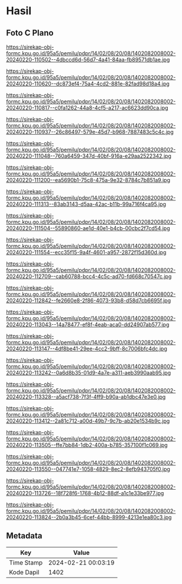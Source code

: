 # Hasil

## Foto C Plano

https://sirekap-obj-formc.kpu.go.id/95a5/pemilu/pdpr/14/02/08/20/08/1402082008002-20240220-110502--4dbccd6d-56d7-4a41-84aa-fb89571db1ae.jpg

https://sirekap-obj-formc.kpu.go.id/95a5/pemilu/pdpr/14/02/08/20/08/1402082008002-20240220-110620--dc873ef4-75a4-4cd2-881e-82fad98d18a4.jpg

https://sirekap-obj-formc.kpu.go.id/95a5/pemilu/pdpr/14/02/08/20/08/1402082008002-20240220-110817--c0fa1262-44a8-4cf5-a217-ac6623dd90ca.jpg

https://sirekap-obj-formc.kpu.go.id/95a5/pemilu/pdpr/14/02/08/20/08/1402082008002-20240220-110937--26c86497-579e-45d7-b968-7887483c5c4c.jpg

https://sirekap-obj-formc.kpu.go.id/95a5/pemilu/pdpr/14/02/08/20/08/1402082008002-20240220-111048--760a6459-347d-40bf-916a-e29aa2522342.jpg

https://sirekap-obj-formc.kpu.go.id/95a5/pemilu/pdpr/14/02/08/20/08/1402082008002-20240220-111200--ea5690b1-75c8-475a-9e32-8784c7b851a9.jpg

https://sirekap-obj-formc.kpu.go.id/95a5/pemilu/pdpr/14/02/08/20/08/1402082008002-20240220-111313--83ab3143-d5aa-42ac-b11b-99a716f4ca95.jpg

https://sirekap-obj-formc.kpu.go.id/95a5/pemilu/pdpr/14/02/08/20/08/1402082008002-20240220-111504--55890860-ae1d-40e1-b4cb-00cbc2f7cd54.jpg

https://sirekap-obj-formc.kpu.go.id/95a5/pemilu/pdpr/14/02/08/20/08/1402082008002-20240220-111554--ecc35f15-9a4f-4601-a957-2872f15d360d.jpg

https://sirekap-obj-formc.kpu.go.id/95a5/pemilu/pdpr/14/02/08/20/08/1402082008002-20240220-112709--cab60788-bcc4-4c5c-ad70-fd668c70547c.jpg

https://sirekap-obj-formc.kpu.go.id/95a5/pemilu/pdpr/14/02/08/20/08/1402082008002-20240220-112842--fe2660e8-2f86-4073-93b8-d58d7cb6695f.jpg

https://sirekap-obj-formc.kpu.go.id/95a5/pemilu/pdpr/14/02/08/20/08/1402082008002-20240220-113043--14a78477-ef8f-4eab-aca0-dd24907ab577.jpg

https://sirekap-obj-formc.kpu.go.id/95a5/pemilu/pdpr/14/02/08/20/08/1402082008002-20240220-113147--4df8be41-29ee-4cc2-9bff-8c7006bfc4dc.jpg

https://sirekap-obj-formc.kpu.go.id/95a5/pemilu/pdpr/14/02/08/20/08/1402082008002-20240220-113242--0a6d8b35-01d9-4a7e-a311-aeb3990aab95.jpg

https://sirekap-obj-formc.kpu.go.id/95a5/pemilu/pdpr/14/02/08/20/08/1402082008002-20240220-113328--a5acf738-7f3f-4ff9-b90a-ab1dbc47e3e0.jpg

https://sirekap-obj-formc.kpu.go.id/95a5/pemilu/pdpr/14/02/08/20/08/1402082008002-20240220-113412--2a81c712-a00d-49b7-9c7b-ab20e1534b9c.jpg

https://sirekap-obj-formc.kpu.go.id/95a5/pemilu/pdpr/14/02/08/20/08/1402082008002-20240220-113505--ffe7bb84-1db2-400a-b785-357100f1c069.jpg

https://sirekap-obj-formc.kpu.go.id/95a5/pemilu/pdpr/14/02/08/20/08/1402082008002-20240220-113550--047741e7-1058-4829-8ec2-8efb943705f0.jpg

https://sirekap-obj-formc.kpu.go.id/95a5/pemilu/pdpr/14/02/08/20/08/1402082008002-20240220-113726--18f728f6-1768-4b12-88df-a1c1e33be977.jpg

https://sirekap-obj-formc.kpu.go.id/95a5/pemilu/pdpr/14/02/08/20/08/1402082008002-20240220-113824--2b0a3b45-6cef-44bb-8999-4213e1ea80c3.jpg


## Metadata

| Key        | Value               |
| ---------- | ------------------- |
| Time Stamp | 2024-02-21 00:03:19 |
| Kode Dapil | 1402                |



